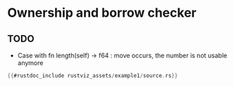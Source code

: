 # Ownership and borrow checker

## TODO
+ Case with fn length(self) -> f64 : move occurs, the number is not usable anymore


```rust
{{#rustdoc_include rustviz_assets/example1/source.rs}}
```
<div class="flex-container vis_block" style="position:relative; margin-left:-75px; margin-right:-75px; display">
    <object type="image/svg+xml" class="copy code_panel" data="rustviz_assets/example1/vis_code.svg"></object>
    <object type="image/svg+xml" class="copy tl_panel" data="rustviz_assets/example1/vis_timeline.svg" style="width: auto;" onmouseenter="helpers('copy')"></object>
</div>
